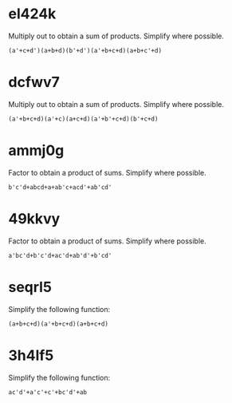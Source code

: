 # el424k

Multiply out to obtain a sum of products. Simplify where possible.

```
(a'+c+d')(a+b+d)(b'+d')(a'+b+c+d)(a+b+c'+d)
```

# dcfwv7

Multiply out to obtain a sum of products. Simplify where possible.

```
(a'+b+c+d)(a'+c)(a+c+d)(a'+b'+c+d)(b'+c+d)
```

# ammj0g

Factor to obtain a product of sums. Simplify where possible.

```
b'c'd+abcd+a+ab'c+acd'+ab'cd'
```

# 49kkvy

Factor to obtain a product of sums. Simplify where possible.

```
a'bc'd+b'c'd+ac'd+ab'd'+b'cd'
```

# seqrl5

Simplify the following function:

```
(a+b+c+d)(a'+b+c+d)(a+b+c+d)
```

# 3h4lf5

Simplify the following function:

```
ac'd'+a'c'+c'+bc'd'+ab
```
